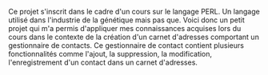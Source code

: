 Ce projet s'inscrit dans le cadre d'un cours sur le langage PERL. Un langage utilisé dans l'industrie de la génétique mais pas que. Voici donc un petit projet qui m'a permis d'appliquer mes connaissances acquises lors du cours dans le contexte   de la création d'un carnet d'adresses comportant un gestionnaire de contacts. Ce gestionnaire de contact contient plusieurs fonctionnalités comme l'ajout, la suppression, la modification, l'enregistrement d'un contact dans un carnet d'adresses.
